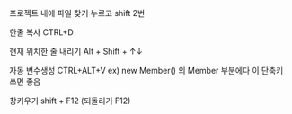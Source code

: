 프로젝트 내에 파일 찾기
<project>누르고 shift 2번

한줄 복사
CTRL+D

현재 위치한 줄 내리기
Alt + Shift + ↑↓

자동 변수생성
CTRL+ALT+V
ex) new Member() 의 Member 부분에다 이 단축키 쓰면 좋음

창키우기
shift + F12 (되돌리기 F12)
